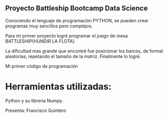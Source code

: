 ## Proyecto Battleship Bootcamp Data Science

Conociendo el lenguaje de programación PYTHON, se pueden crear programas muy sencillos pero complejos.

Para mi primer proyecto logré programar el juego de mesa BATTLESHIP(HUNDIR LA FLOTA).

La dificultad mas grande que encontré fue posicionar los barcos, de formal aleatorias, repetando el tamaño de la matriz.
Finalmente lo logré.

Mi primer código de programación


# Herramientas utilizadas:

Python y su libreria Numpy.


Presenta:
Francisco Quintero
